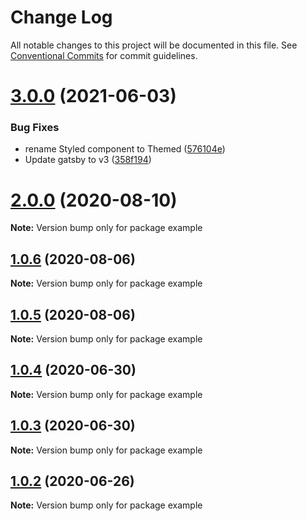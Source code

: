 # Change Log

All notable changes to this project will be documented in this file.
See [Conventional Commits](https://conventionalcommits.org) for commit guidelines.

# [3.0.0](https://github.com/Pyrax/gatsby-theme-contact/compare/v2.0.0...v3.0.0) (2021-06-03)


### Bug Fixes

* rename Styled component to Themed ([576104e](https://github.com/Pyrax/gatsby-theme-contact/commit/576104ebce87242365d8409e27ee9747a35be501))
* Update gatsby to v3 ([358f194](https://github.com/Pyrax/gatsby-theme-contact/commit/358f194c7b3c32e263a24915686cd07f476aa002))





# [2.0.0](https://github.com/Pyrax/gatsby-theme-contact/compare/v1.0.6...v2.0.0) (2020-08-10)

**Note:** Version bump only for package example





## [1.0.6](https://github.com/Pyrax/gatsby-theme-contact/compare/v1.0.5...v1.0.6) (2020-08-06)

**Note:** Version bump only for package example





## [1.0.5](https://github.com/Pyrax/gatsby-theme-contact/compare/v1.0.4...v1.0.5) (2020-08-06)

**Note:** Version bump only for package example





## [1.0.4](https://github.com/Pyrax/gatsby-theme-contact/compare/v1.0.3...v1.0.4) (2020-06-30)

**Note:** Version bump only for package example





## [1.0.3](https://github.com/Pyrax/gatsby-theme-contact/compare/v1.0.2...v1.0.3) (2020-06-30)

**Note:** Version bump only for package example





## [1.0.2](https://github.com/Pyrax/gatsby-theme-contact/compare/v1.0.1...v1.0.2) (2020-06-26)

**Note:** Version bump only for package example
